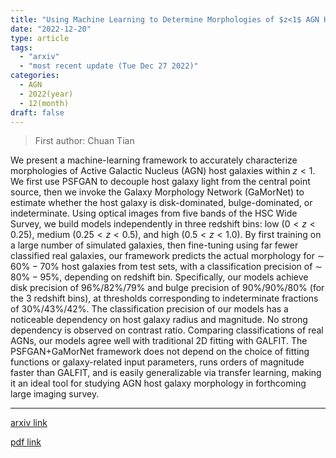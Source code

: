 ```yaml
---
title: "Using Machine Learning to Determine Morphologies of $z<1$ AGN Host Galaxies in the Hyper Suprime-Cam Wide Survey"
date: "2022-12-20"
type: article
tags:
  - "arxiv"
  - "most recent update (Tue Dec 27 2022)"
categories:
  - AGN
  - 2022(year)
  - 12(month)
draft: false
---
```


> First author: Chuan Tian

 We present a machine-learning framework to accurately characterize
morphologies of Active Galactic Nucleus (AGN) host galaxies within $z<1$. We
first use PSFGAN to decouple host galaxy light from the central point source,
then we invoke the Galaxy Morphology Network (GaMorNet) to estimate whether the
host galaxy is disk-dominated, bulge-dominated, or indeterminate. Using optical
images from five bands of the HSC Wide Survey, we build models independently in
three redshift bins: low $(0<z<0.25)$, medium $(0.25<z<0.5)$, and high
$(0.5<z<1.0)$. By first training on a large number of simulated galaxies, then
fine-tuning using far fewer classified real galaxies, our framework predicts
the actual morphology for $\sim$ $60\%-70\%$ host galaxies from test sets, with
a classification precision of $\sim$ $80\%-95\%$, depending on redshift bin.
Specifically, our models achieve disk precision of $96\%/82\%/79\%$ and bulge
precision of $90\%/90\%/80\%$ (for the 3 redshift bins), at thresholds
corresponding to indeterminate fractions of $30\%/43\%/42\%$. The
classification precision of our models has a noticeable dependency on host
galaxy radius and magnitude. No strong dependency is observed on contrast
ratio. Comparing classifications of real AGNs, our models agree well with
traditional 2D fitting with GALFIT. The PSFGAN+GaMorNet framework does not
depend on the choice of fitting functions or galaxy-related input parameters,
runs orders of magnitude faster than GALFIT, and is easily generalizable via
transfer learning, making it an ideal tool for studying AGN host galaxy
morphology in forthcoming large imaging survey.

---
[arxiv link](http://arxiv.org/abs/2212.09984v1)

[pdf link](http://arxiv.org/pdf/2212.09984v1)
